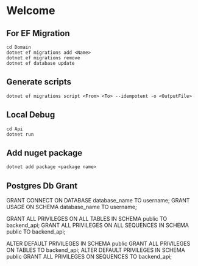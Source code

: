 # Welcome

## For EF Migration

```
cd Domain
dotnet ef migrations add <Name>
dotnet ef migrations remove
dotnet ef database update
```

## Generate scripts

```
dotnet ef migrations script <From> <To> --idempotent -o <OutputFile>
```

## Local Debug

```
cd Api
dotnet run
```

## Add nuget package

```
dotnet add package <package name>
```

## Postgres Db Grant
GRANT CONNECT ON DATABASE database_name TO username;
GRANT USAGE ON SCHEMA database_name TO username;

GRANT ALL PRIVILEGES ON ALL TABLES IN SCHEMA public TO backend_api;
GRANT ALL PRIVILEGES ON ALL SEQUENCES IN SCHEMA public TO backend_api;

ALTER DEFAULT PRIVILEGES IN SCHEMA public
  GRANT ALL PRIVILEGES ON TABLES TO backend_api;
ALTER DEFAULT PRIVILEGES IN SCHEMA public
  GRANT ALL PRIVILEGES ON SEQUENCES TO backend_api;